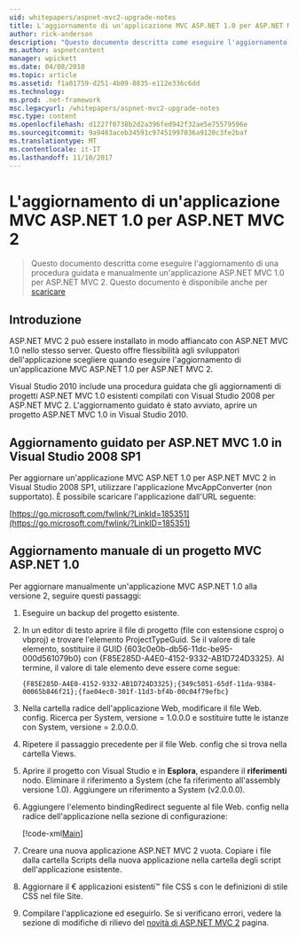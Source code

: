 ```yaml
---
uid: whitepapers/aspnet-mvc2-upgrade-notes
title: L'aggiornamento di un'applicazione MVC ASP.NET 1.0 per ASP.NET MVC 2 | Documenti Microsoft
author: rick-anderson
description: "Questo documento descritta come eseguire l'aggiornamento di una procedura guidata e manualmente un'applicazione ASP.NET MVC 1.0 per ASP.NET MVC 2. Questo documento è disponibile anche per d..."
ms.author: aspnetcontent
manager: wpickett
ms.date: 04/08/2010
ms.topic: article
ms.assetid: f1a01759-d251-4b09-8835-e112e336c6dd
ms.technology: 
ms.prod: .net-framework
msc.legacyurl: /whitepapers/aspnet-mvc2-upgrade-notes
msc.type: content
ms.openlocfilehash: d1227f0738b2d2a396fed942f32ae5e75579596e
ms.sourcegitcommit: 9a9483aceb34591c97451997036a9120c3fe2baf
ms.translationtype: MT
ms.contentlocale: it-IT
ms.lasthandoff: 11/10/2017
---
```

<a name="upgrading-an-aspnet-mvc-10-application-to-aspnet-mvc-2"></a>L'aggiornamento di un'applicazione MVC ASP.NET 1.0 per ASP.NET MVC 2
====================
> Questo documento descritta come eseguire l'aggiornamento di una procedura guidata e manualmente un'applicazione ASP.NET MVC 1.0 per ASP.NET MVC 2. Questo documento è disponibile anche per [scaricare](https://download.microsoft.com/download/F/1/6/F16F9AF9-8EF4-4845-BC97-639791D5699C/MVC2-Upgrade-Notes.pdf)


## <a name="introduction"></a>Introduzione

ASP.NET MVC 2 può essere installato in modo affiancato con ASP.NET MVC 1.0 nello stesso server. Questo offre flessibilità agli sviluppatori dell'applicazione scegliere quando eseguire l'aggiornamento di un'applicazione MVC ASP.NET 1.0 per ASP.NET MVC 2.

Visual Studio 2010 include una procedura guidata che gli aggiornamenti di progetti ASP.NET MVC 1.0 esistenti compilati con Visual Studio 2008 per ASP.NET MVC 2. L'aggiornamento guidato è stato avviato, aprire un progetto ASP.NET MVC 1.0 in Visual Studio 2010.

## <a name="upgrade-wizard-for-aspnet-mvc-10-on-visual-studio-2008-sp1"></a>Aggiornamento guidato per ASP.NET MVC 1.0 in Visual Studio 2008 SP1

Per aggiornare un'applicazione MVC ASP.NET 1.0 per ASP.NET MVC 2 in Visual Studio 2008 SP1, utilizzare l'applicazione MvcAppConverter (non supportato). È possibile scaricare l'applicazione dall'URL seguente:

[https://go.microsoft.com/fwlink/?LinkId=185351](https://go.microsoft.com/fwlink/?LinkID=185351)

## <a name="manually-upgrading-an-aspnet-mvc-10-project"></a>Aggiornamento manuale di un progetto MVC ASP.NET 1.0

Per aggiornare manualmente un'applicazione MVC ASP.NET 1.0 alla versione 2, seguire questi passaggi:

1. Eseguire un backup del progetto esistente.
2. In un editor di testo aprire il file di progetto (file con estensione csproj o vbproj) e trovare l'elemento ProjectTypeGuid. Se il valore di tale elemento, sostituire il GUID {603c0e0b-db56-11dc-be95-000d561079b0} con {F85E285D-A4E0-4152-9332-AB1D724D3325}. Al termine, il valore di tale elemento deve essere come segue: 

    `{F85E285D-A4E0-4152-9332-AB1D724D3325};{349c5851-65df-11da-9384-00065b846f21};{fae04ec0-301f-11d3-bf4b-00c04f79efbc}`
3. Nella cartella radice dell'applicazione Web, modificare il file Web. config. Ricerca per System, versione = 1.0.0.0 e sostituire tutte le istanze con System, versione = 2.0.0.0.
4. Ripetere il passaggio precedente per il file Web. config che si trova nella cartella Views.
5. Aprire il progetto con Visual Studio e in **Esplora**, espandere il **riferimenti** nodo. Eliminare il riferimento a System (che fa riferimento all'assembly versione 1.0). Aggiungere un riferimento a System (v2.0.0.0).
6. Aggiungere l'elemento bindingRedirect seguente al file Web. config nella radice dell'applicazione nella sezione di configurazione:   

    [!code-xml[Main](aspnet-mvc2-upgrade-notes/samples/sample1.xml)]
7. Creare una nuova applicazione ASP.NET MVC 2 vuota. Copiare i file dalla cartella Scripts della nuova applicazione nella cartella degli script dell'applicazione esistente.
8. Aggiornare il € applicazioni esistenti™ file CSS s con le definizioni di stile CSS nel file Site.
9. Compilare l'applicazione ed eseguirlo. Se si verificano errori, vedere la sezione di modifiche di rilievo del [novità di ASP.NET MVC 2](https://go.microsoft.com/fwlink/?LinkID=185038) pagina.
